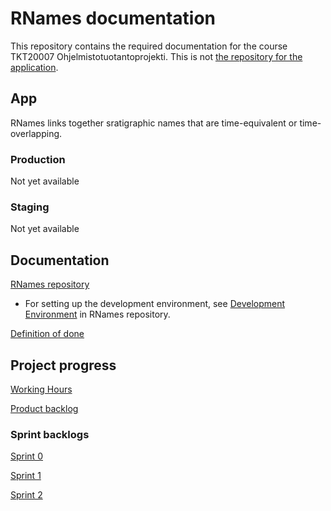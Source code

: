 # RNames documentation

This repository contains the required documentation for the course TKT20007 Ohjelmistotuotantoprojekti. This is not [the repository for the application](https://github.com/karilint/rnames).

## App

RNames links together sratigraphic names that are time-equivalent or time-overlapping.
 
### Production
Not yet available

### Staging
Not yet available
 
## Documentation

[RNames repository](https://github.com/karilint/rnames)
* For setting up the development environment, see [Development Environment](https://github.com/karilint/rnames/blob/master/docs/dev_environment.md) in RNames repository.

[Definition of done](/dod.md)

## Project progress

[Working Hours](https://helsinkifi-my.sharepoint.com/:x:/g/personal/jennaran_ad_helsinki_fi/EcVJ7Dm02aVKpF3roCsxHaIBAKeqliHxt38KJiVS1Ai0Xg?e=cpzcsM&action=embedview&wdbipreview=true&wdHideSheetTabs=true&Item=WorkingHours)

[Product backlog](https://helsinkifi-my.sharepoint.com/:x:/g/personal/jennaran_ad_helsinki_fi/EcVJ7Dm02aVKpF3roCsxHaIBAKeqliHxt38KJiVS1Ai0Xg?e=cpzcsM&action=embedview&wdbipreview=true&wdHideSheetTabs=true&Item=ProductBacklog)

### Sprint backlogs

[Sprint 0](https://helsinkifi-my.sharepoint.com/:x:/g/personal/jennaran_ad_helsinki_fi/EcVJ7Dm02aVKpF3roCsxHaIBAKeqliHxt38KJiVS1Ai0Xg?e=cpzcsM&action=view&activeCell=%27Sprint%200%27!A4)

[Sprint 1](https://helsinkifi-my.sharepoint.com/:x:/g/personal/jennaran_ad_helsinki_fi/EcVJ7Dm02aVKpF3roCsxHaIBAKeqliHxt38KJiVS1Ai0Xg?e=cpzcsM&action=view&activeCell=%27Sprint%201%27!A4)

[Sprint 2](https://helsinkifi-my.sharepoint.com/:x:/g/personal/jennaran_ad_helsinki_fi/EcVJ7Dm02aVKpF3roCsxHaIBAKeqliHxt38KJiVS1Ai0Xg?e=cpzcsM&action=view&activeCell=%27Sprint%202%27!A4)


